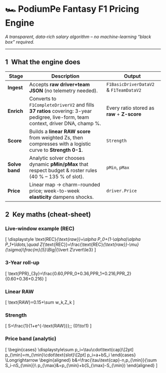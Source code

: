 # 🏎️ PodiumPe Fantasy F1 Pricing Engine
*A transparent, data-rich salary algorithm – no machine-learning “black box” required.*

---

## 1 What the engine does
| Stage | Description | Output |
|-------|-------------|--------|
| **Ingest** | Accepts **raw driver+team JSON** (no telemetry needed). | `F1BasicDriverDataV2` & `F1TeamDataV2` |
| **Enrich** | Converts to `F1CompleteDriverV2` and fills **37 ratios** covering: 3-year pedigree, live-form, team context, driver DNA, champ %. | Every ratio stored as **raw** + **Z-score** |
| **Score** | Builds a **linear RAW score** from weighted Zs, then compresses with a logistic curve to **Strength 0-1**. | `Strength` |
| **Solve band** | Analytic solver chooses dynamic **pMin/pMax** that respect budget & roster rules (40 % – 135 % of slot). | `pMin`, `pMax` |
| **Price** | Linear map → charm-rounded price; week-to-week **elasticity** dampens shocks. | `driver.Price` |


## 2 Key maths (cheat-sheet)
### Live-window example (REC)
\[
\displaystyle   \text{REC}_{\text{raw}}=\alpha P_0+(1-\alpha)\alpha P_1+\ldots,\quad
Z_{\text{REC}}=\frac{\text{REC}_{\text{raw}}-\mu}{\sigma}\frac{m}{5}\Big|_{\lvert Z\rvert\le3}
\]

### 3-Year roll-up
\[
\text{PPR}_{3y}=\frac{0.60\,PPR_0+0.36\,PPR_1+0.216\,PPR_2}{0.60+0.36+0.216}
\]

### Linear RAW
\[
\text{RAW}=0.15+\sum w_k\,Z_k
\]

### Strength
\[
S=\frac{1}{1+e^{-\text{RAW}}}\;\; (0\!\to\!1)
\]

### Price band (analytic)
\[
\begin{cases}
\displaystyle\sum p_i=\tau\cdot\text{cap}\\[2pt]
p_{\min}=m_{\min}\cdot\text{slot}\\[2pt]
p_i=a+bS_i
\end{cases}
\Longrightarrow
\begin{aligned}
b&=\frac{\tau\text{cap}-n\,p_{\min}}{\sum S_i-nS_{\min}}\\
p_{\max}&=p_{\min}+b(S_{\max}-S_{\min})
\end{aligned}
\]
